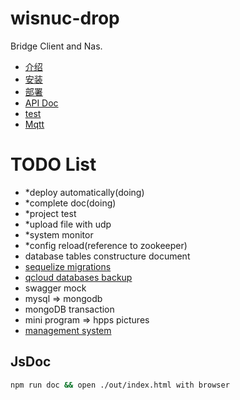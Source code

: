 # wisnuc-drop
Bridge Client and Nas.

- [介绍](doc/introduction.md)
- [安装](doc/installation.md)
- [部署](doc/deployment.md)
- [API Doc](doc/api_doc.md)
- [test](doc/test.md)
- [Mqtt](doc/mqtt.md)

# TODO List

- *deploy automatically(doing)
- *complete doc(doing)
- *project test
- *upload file with udp
- *system monitor
- *config reload(reference to zookeeper)
- database tables constructure document
- [sequelize migrations](https://sequelize.readthedocs.io/en/v3/docs/migrations)
- [qcloud databases backup](https://www.qcloud.com)
- swagger mock
- mysql => mongodb 
- mongoDB transaction
- mini program => hpps pictures
- [management system](https://github.com/wisnuc/wisnuc-management)

## JsDoc
```bash
npm run doc && open ./out/index.html with browser
```
